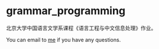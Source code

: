 # grammar_programming
北京大学中国语言文学系课程《语言工程与中文信息处理》作业。

You can email to [me](hezonglianheng34@163.com) if you have any questions.